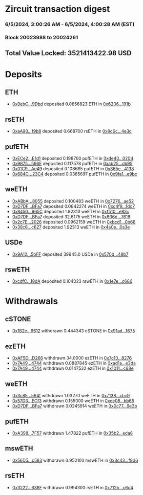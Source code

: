 # Zircuit transaction digest
### 6/5/2024, 3:00:26 AM - 6/5/2024, 4:00:28 AM (EST)
### Block 20023988 to 20024261

## Total Value Locked: 3521413422.98 USD

# Deposits
## ETH
- [0x9ebC...9Dbd](https://etherscan.io/address/0x9ebC9DEF4011A0a25f380A755eD8eEDa047e9Dbd) deposited 0.0856823 ETH in [0x6206...191b](https://etherscan.io/tx/0x9ebC9DEF4011A0a25f380A755eD8eEDa047e9Dbd)
## rsETH
- [0xaA93...f9b8](https://etherscan.io/address/0xaA938fb8FcD66FcAC6b17Be6bc653E27330Ef9b8) deposited 0.668700 rsETH in [0x8c6c...4e3c](https://etherscan.io/tx/0xaA938fb8FcD66FcAC6b17Be6bc653E27330Ef9b8)
## pufETH
- [0xECe2...E1d1](https://etherscan.io/address/0xECe2c60E11e1eaaa95A18adaDfDb63cC7eDBE1d1) deposited 0.198700 pufETH in [0xde40...0204](https://etherscan.io/tx/0xECe2c60E11e1eaaa95A18adaDfDb63cC7eDBE1d1)
- [0x9B75...596E](https://etherscan.io/address/0x9B750F7287E50b1E7D9ab847CF22880d09a4596E) deposited 0.117578 pufETH in [0xab25...db95](https://etherscan.io/tx/0x9B750F7287E50b1E7D9ab847CF22880d09a4596E)
- [0x01C9...Ae49](https://etherscan.io/address/0x01C9Db7d9E7BCCe20af8a99D9467900f0D1bAe49) deposited 0.108685 pufETH in [0x365e...4138](https://etherscan.io/tx/0x01C9Db7d9E7BCCe20af8a99D9467900f0D1bAe49)
- [0x684C...23C4](https://etherscan.io/address/0x684C61C70F8fBa9b688016f814891e9b27e323C4) deposited 0.0365697 pufETH in [0x9fa1...e9bc](https://etherscan.io/tx/0x684C61C70F8fBa9b688016f814891e9b27e323C4)
## weETH
- [0xABbA...8055](https://etherscan.io/address/0xABbAd551F77880B1974E4d0233c46153F3A78055) deposited 0.100483 weETH in [0x7276...ae52](https://etherscan.io/tx/0xABbAd551F77880B1974E4d0233c46153F3A78055)
- [0xD7DF...BFa7](https://etherscan.io/address/0xD7DF7E085214743530afF339aFC420c7c720BFa7) deposited 0.0842274 weETH in [0xc4f9...1dc7](https://etherscan.io/tx/0xD7DF7E085214743530afF339aFC420c7c720BFa7)
- [0x8450...965C](https://etherscan.io/address/0x8450A7852495DaFe063C3E436d0750698777965C) deposited 1.92313 weETH in [0xf510...e83c](https://etherscan.io/tx/0x8450A7852495DaFe063C3E436d0750698777965C)
- [0xD7DF...BFa7](https://etherscan.io/address/0xD7DF7E085214743530afF339aFC420c7c720BFa7) deposited 32.6175 weETH in [0x606d...7618](https://etherscan.io/tx/0xD7DF7E085214743530afF339aFC420c7c720BFa7)
- [0x2c7E...2026](https://etherscan.io/address/0x2c7E9e8b6b9dBdccdbCCF67617c25aaA5eD62026) deposited 0.0962159 weETH in [0xbcd1...0b68](https://etherscan.io/tx/0x2c7E9e8b6b9dBdccdbCCF67617c25aaA5eD62026)
- [0x38c8...c627](https://etherscan.io/address/0x38c8DfABD6Dd12a5a7EF38eB0f231254F1D0c627) deposited 1.92313 weETH in [0x4a0e...0a3e](https://etherscan.io/tx/0x38c8DfABD6Dd12a5a7EF38eB0f231254F1D0c627)
## USDe
- [0x9A12...5bFF](https://etherscan.io/address/0x9A12f920e161640e87EeD721c0d2FDf6B9095bFF) deposited 39945.0 USDe in [0x570d...48b7](https://etherscan.io/tx/0x9A12f920e161640e87EeD721c0d2FDf6B9095bFF)
## rswETH
- [0xcdfC...18dA](https://etherscan.io/address/0xcdfC574006a503AaBd17639441FE98Ad7aa518dA) deposited 0.104023 rswETH in [0x1e7e...c686](https://etherscan.io/tx/0xcdfC574006a503AaBd17639441FE98Ad7aa518dA)
# Withdrawals
## cSTONE
- [0x1B2e...6612](https://etherscan.io/address/0x1B2ea757Fb62A098DA624E3a4E8B102F7Ff86612) withdrawn 0.444343 cSTONE in [0x91ad...1675](https://etherscan.io/tx/0x1B2ea757Fb62A098DA624E3a4E8B102F7Ff86612)
## ezETH
- [0xAF5D...D266](https://etherscan.io/address/0xAF5D6846a4b7c2cdFabebf001382BC9CbA4dD266) withdrawn 34.0000 ezETH in [0x7c10...8276](https://etherscan.io/tx/0xAF5D6846a4b7c2cdFabebf001382BC9CbA4dD266)
- [0x7A49...4744](https://etherscan.io/address/0x7A493Be5c2ce014cD049Bf178a1ac0Db1B434744) withdrawn 0.0887845 ezETH in [0xad1a...e3da](https://etherscan.io/tx/0x7A493Be5c2ce014cD049Bf178a1ac0Db1B434744)
- [0x7A49...4744](https://etherscan.io/address/0x7A493Be5c2ce014cD049Bf178a1ac0Db1B434744) withdrawn 0.0147532 ezETH in [0x1011...c68e](https://etherscan.io/tx/0x7A493Be5c2ce014cD049Bf178a1ac0Db1B434744)
## weETH
- [0x3c85...594f](https://etherscan.io/address/0x3c8524708c0135D98798D5E4205f5DF6590f594f) withdrawn 1.03270 weETH in [0x7138...cbc9](https://etherscan.io/tx/0x3c8524708c0135D98798D5E4205f5DF6590f594f)
- [0x57D3...ECf3](https://etherscan.io/address/0x57D3Ca64F4745B1936E34B3296238246895AECf3) withdrawn 0.155000 weETH in [0xce08...bb65](https://etherscan.io/tx/0x57D3Ca64F4745B1936E34B3296238246895AECf3)
- [0xD7DF...BFa7](https://etherscan.io/address/0xD7DF7E085214743530afF339aFC420c7c720BFa7) withdrawn 0.0245914 weETH in [0x0c77...6e3b](https://etherscan.io/tx/0xD7DF7E085214743530afF339aFC420c7c720BFa7)
## pufETH
- [0xA398...7F57](https://etherscan.io/address/0xA3984Fce9eD8bfc2ca5d35D6A593ea7e51927F57) withdrawn 1.47822 pufETH in [0x35b2...eda8](https://etherscan.io/tx/0xA3984Fce9eD8bfc2ca5d35D6A593ea7e51927F57)
## mswETH
- [0x56D5...c583](https://etherscan.io/address/0x56D566b65D61859A4377fB9fE34D95fd8dBdc583) withdrawn 0.952100 mswETH in [0x3c43...f836](https://etherscan.io/tx/0x56D566b65D61859A4377fB9fE34D95fd8dBdc583)
## rsETH
- [0x3222...638F](https://etherscan.io/address/0x32225a5df66A31D94Ee9059b32A75756Adb5638F) withdrawn 0.994300 rsETH in [0x712b...c6c4](https://etherscan.io/tx/0x32225a5df66A31D94Ee9059b32A75756Adb5638F)
